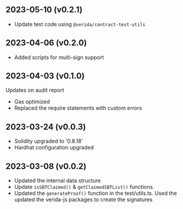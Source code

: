 2023-05-10 (v0.2.1)
-------------------
- Update test code using `@verida/contract-test-utils`

2023-04-06 (v0.2.0)
-------------------
- Added scripts for multi-sign support

2023-04-03 (v0.1.0)
-------------------
Updates on audit report
- Gas optimized
- Replaced the require statements with custom errors

2023-03-24 (v0.0.3)
-------------------
- Solidity upgraded to '0.8.18'
- Hardhat configuration upgraded

2023-03-08 (v0.0.2)
-------------------
- Updated the internal data structure
- Update `isSBTClaimed()` & `getClaimedSBTList()` functions.
- Updated the `generateProof()` function in the test/utils.ts. Used the updated the verida-js packages to create the signatures
